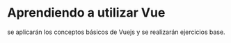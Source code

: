 # Aprendiendo a utilizar Vue

se aplicarán los conceptos básicos de Vuejs y se realizarán ejercicios base.

